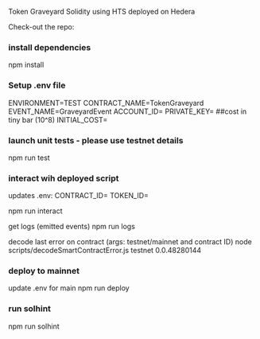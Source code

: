 Token Graveyard Solidity using HTS deployed on Hedera

Check-out the repo:

### install dependencies ###
npm install

### Setup .env file ###
ENVIRONMENT=TEST
CONTRACT_NAME=TokenGraveyard
EVENT_NAME=GraveyardEvent
ACCOUNT_ID=
PRIVATE_KEY=
##cost in tiny bar (10^8)
INITIAL_COST=

### launch unit tests - please use testnet details ###
npm run test

### interact wih deployed script ###
updates .env:
CONTRACT_ID=
TOKEN_ID=

npm run interact

get logs (emitted events)
npm run logs

decode last error on contract (args: testnet/mainnet and contract ID)
node scripts/decodeSmartContractError.js testnet 0.0.48280144

### deploy to mainnet
update .env for main
npm run deploy

### run solhint ###
npm run solhint
